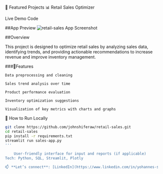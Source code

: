 🚀 Featured Projects
📊 Retail Sales Optimizer

Live Demo
Code


##App Preview
![retail-sales App Screenshot](https://github.com/user-attachments/assets/1f1cc284-87b4-4829-a77a-137796297012)

##Overview

This project is designed to optimize retail sales by analyzing sales data, identifying trends, and providing actionable recommendations to increase revenue and improve inventory management.

###🌟Features

    Data preprocessing and cleaning

    Sales trend analysis over time

    Product performance evaluation

    Inventory optimization suggestions

    Visualization of key metrics with charts and graphs

🔧 How to Run Locally
```bash
git clone https://github.com/johnshiferaw/retail-sales.git
cd retail-sales
pip install -r requirements.txt
streamlit run sales-app.py
'''

    User-friendly interface for input and reports (if applicable)
Tech: Python, SQL, Streamlit, Plotly

📫 **Let’s connect**: [LinkedIn](https://www.linkedin.com/in/yohannes-shiferaw-107231360) | [gmail](mailto:yohannesshiferawameha@gmail.com)
